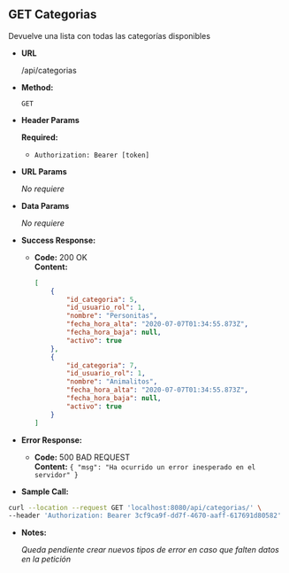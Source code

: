 **GET Categorias**
----
  Devuelve una lista con todas las categorías disponibles

* **URL**

  /api/categorias

* **Method:**

  `GET`

*  **Header Params**

    **Required:**
   * `Authorization: Bearer [token]`

*  **URL Params**

   _No requiere_ 

* **Data Params**

   _No requiere_ 

* **Success Response:**

  * **Code:** 200 OK <br />
    **Content:**
    ```json
    [
        {
            "id_categoria": 5,
            "id_usuario_rol": 1,
            "nombre": "Personitas",
            "fecha_hora_alta": "2020-07-07T01:34:55.873Z",
            "fecha_hora_baja": null,
            "activo": true
        },
        {
            "id_categoria": 7,
            "id_usuario_rol": 1,
            "nombre": "Animalitos",
            "fecha_hora_alta": "2020-07-07T01:34:55.873Z",
            "fecha_hora_baja": null,
            "activo": true
        }
    ]
    ```
 
* **Error Response:**

  * **Code:** 500 BAD REQUEST <br />
    **Content:** `{ "msg": "Ha ocurrido un error inesperado en el servidor" }`

* **Sample Call:**

```bash
curl --location --request GET 'localhost:8080/api/categorias/' \
--header 'Authorization: Bearer 3cf9ca9f-dd7f-4670-aaff-617691d80582'
```

* **Notes:**

  _Queda pendiente crear nuevos tipos de error en caso que falten datos en la petición_

